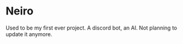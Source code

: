 # Neiro

Used to be my first ever project. A discord bot, an AI. Not planning to update it anymore.

